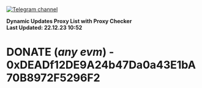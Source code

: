 [![Telegram channel](https://img.shields.io/endpoint?url=https://runkit.io/damiankrawczyk/telegram-badge/branches/master?url=https://t.me/n4z4v0d)](https://t.me/n4z4v0d) 

**Dynamic Updates Proxy List with Proxy Checker**  
**Last Updated: 22.12.23 10:52**

# DONATE (_any evm_) - 0xDEADf12DE9A24b47Da0a43E1bA70B8972F5296F2
